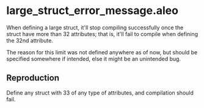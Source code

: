 # large_struct_error_message.aleo

When defining a large struct, it'll stop compiling successfully once the struct have more than 32 attributes; that is, it'll fail to compile when defining the 32nd attribute.

The reason for this limit was not defined anywhere as of now, but should be specified somewhere if intended, else it might be an unintended bug.

## Reproduction

Define any struct with 33 of any type of attributes, and compilation should fail.